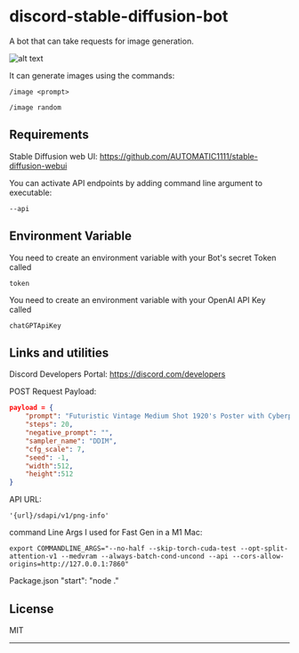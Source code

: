 # discord-stable-diffusion-bot
A bot that can take requests for image generation.

![alt text](https://i.imgur.com/3ABpEvZ.jpg)

It can generate images using the commands:

```
/image <prompt>
```
```
/image random
```

## Requirements

Stable Diffusion web UI:
https://github.com/AUTOMATIC1111/stable-diffusion-webui

You can activate API endpoints by adding command line argument to executable:
```
--api
```
## Environment Variable

You need to create an environment variable with your Bot's secret Token called
```
token
```

You need to create an environment variable with your OpenAI API Key called
```
chatGPTApiKey
```

## Links and utilities

Discord Developers Portal:
https://discord.com/developers

POST Request Payload:
```json
payload = {
    "prompt": "Futuristic Vintage Medium Shot 1920's Poster with Cyberpunk, ovni,  tron biker with helmet bike, black in color, with a cyberpunk city background, futuristic lighting, cinematic lighting, cozy lighting, 8k, cinematic poster vintage 1800s",
    "steps": 20,
    "negative_prompt": "",
    "sampler_name": "DDIM",
    "cfg_scale": 7,
    "seed": -1,
    "width":512,
    "height":512
}
```

API URL:
```
'{url}/sdapi/v1/png-info'
```

command Line Args I used for Fast Gen in a M1 Mac:
```
export COMMANDLINE_ARGS="--no-half --skip-torch-cuda-test --opt-split-attention-v1 --medvram --always-batch-cond-uncond --api --cors-allow-origins=http://127.0.0.1:7860"
```
Package.json
"start": "node ."

## License

MIT

---
